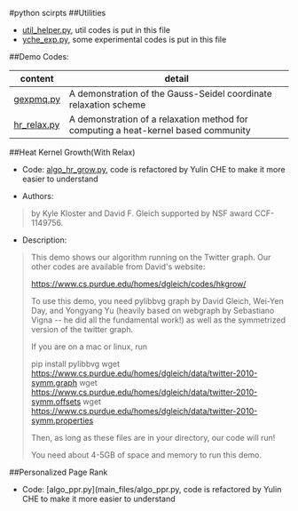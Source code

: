 #python scirpts 
##Utilities
- [util_helper.py](main_files/util_helper.py), util codes is put in this file
- [yche_exp.py](demo_files/yche_exp.py), some experimental codes is put in this file

##Demo Codes: 

content | detail
--- | ---
[gexpmq.py](demo_files/gexpmq.py) | A demonstration of the Gauss-Seidel coordinate relaxation scheme
[hr_relax.py](demo_files/hr_relax.py) | A demonstration of a relaxation method for computing a heat-kernel based community


##Heat Kernel Growth(With Relax)
- Code: [algo_hr_grow.py](main_files/algo_hr_grow.py), code is refactored by Yulin CHE to make it more easier to understand

- Authors:

> by Kyle Kloster and David F. Gleich
> supported by NSF award CCF-1149756.

- Description:

> This demo shows our algorithm running on the Twitter graph.
> Our other codes are available from David's website:
>
>   https://www.cs.purdue.edu/homes/dgleich/codes/hkgrow/
>
> To use this demo, you need pylibbvg graph by David Gleich, Wei-Yen Day, and
> Yongyang Yu (heavily based on webgraph by Sebastiano Vigna -- he did all the
> fundamental work!) as well as the symmetrized version of the twitter graph.
>
> If you are on a mac or linux, run
>
>   pip install pylibbvg
>   wget https://www.cs.purdue.edu/homes/dgleich/data/twitter-2010-symm.graph
>   wget https://www.cs.purdue.edu/homes/dgleich/data/twitter-2010-symm.offsets
>   wget https://www.cs.purdue.edu/homes/dgleich/data/twitter-2010-symm.properties
>
> Then, as long as these files are in your directory, our code will run!
>
> You need about 4-5GB of space and memory to run this demo.

##Personalized Page  Rank
- Code: [algo_ppr.py](main_files/algo_ppr.py, code is refactored by Yulin CHE to make it more easier to understand
